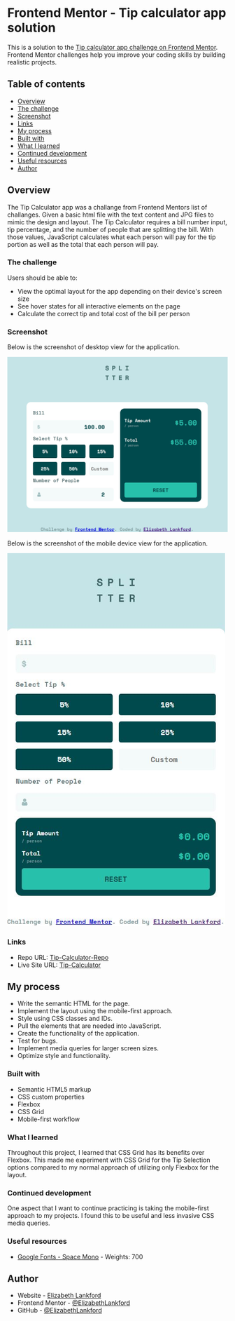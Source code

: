 # Frontend Mentor - Tip calculator app solution

This is a solution to the [Tip calculator app challenge on Frontend Mentor](https://www.frontendmentor.io/challenges/tip-calculator-app-ugJNGbJUX). Frontend Mentor challenges help you improve your coding skills by building realistic projects.

## Table of contents

- [Overview](#overview)
- [The challenge](#the-challenge)
- [Screenshot](#screenshot)
- [Links](#links)
- [My process](#my-process)
- [Built with](#built-with)
- [What I learned](#what-i-learned)
- [Continued development](#continued-development)
- [Useful resources](#useful-resources)
- [Author](#author)

## Overview

The Tip Calculator app was a challange from Frontend Mentors list of challanges. Given a basic html file with the text content and JPG files to mimic the design and layout. The Tip Calculator requires a bill number input, tip percentage, and the number of people that are splitting the bill. With those values, JavaScript calculates what each person will pay for the tip portion as well as the total that each person will pay.

### The challenge

Users should be able to:

- View the optimal layout for the app depending on their device's screen size
- See hover states for all interactive elements on the page
- Calculate the correct tip and total cost of the bill per person

### Screenshot

Below is the screenshot of desktop view for the application.

![](./images/screenshot-desktop.jpg)

Below is the screenshot of the mobile device view for the application.

![](./images/screenshot-mobile.jpg)

### Links

- Repo URL: [Tip-Calculator-Repo](https://github.com/ElizabethLankford/tip-calculator)
- Live Site URL: [Tip-Calculator](https://willowy-pudding-33ecdc.netlify.app/)

## My process

- Write the semantic HTML for the page.
- Implement the layout using the mobile-first approach.
- Style using CSS classes and IDs.
- Pull the elements that are needed into JavaScript.
- Create the functionality of the application.
- Test for bugs.
- Implement media queries for larger screen sizes.
- Optimize style and functionality.

### Built with

- Semantic HTML5 markup
- CSS custom properties
- Flexbox
- CSS Grid
- Mobile-first workflow

### What I learned

Throughout this project, I learned that CSS Grid has its benefits over Flexbox. This made me experiment with CSS Grid for the Tip Selection options compared to my normal approach of utilizing only Flexbox for the layout.

### Continued development

One aspect that I want to continue practicing is taking the mobile-first approach to my projects. I found this to be useful and less invasive CSS media queries.

### Useful resources

- [Google Fonts - Space Mono](https://fonts.google.com/specimen/Space+Mono) - Weights: 700

## Author

- Website - [Elizabeth Lankford](https://www.elizabeth-lankford.com)
- Frontend Mentor - [@ElizabethLankford](https://www.frontendmentor.io/profile/ElizabethLankford)
- GitHub - [@ElizabethLankford](https://github.com/ElizabethLankford)
